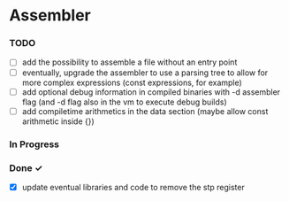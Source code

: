 # Assembler

### TODO

- [ ] add the possibility to assemble a file without an entry point  
- [ ] eventually, upgrade the assembler to use a parsing tree to allow for more complex expressions (const expressions, for example)  
- [ ] add optional debug information in compiled binaries with -d assembler flag (and -d flag also in the vm to execute debug builds)  
- [ ] add compiletime arithmetics in the data section (maybe allow const arithmetic inside {})  

### In Progress


### Done ✓

- [x] update eventual libraries and code to remove the stp register  

